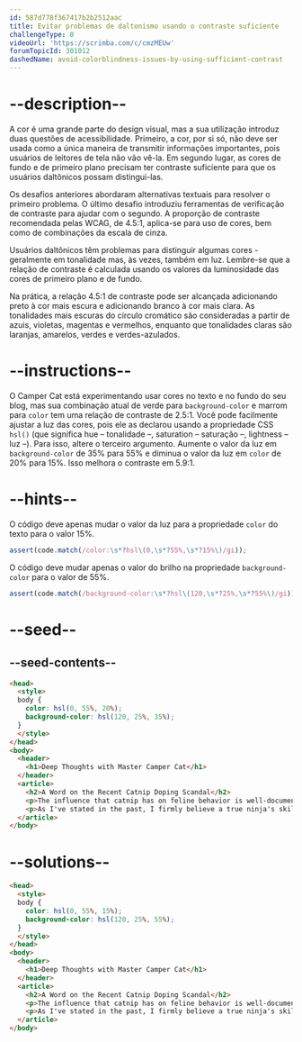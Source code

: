 ```yaml
---
id: 587d778f367417b2b2512aac
title: Evitar problemas de daltonismo usando o contraste suficiente
challengeType: 0
videoUrl: 'https://scrimba.com/c/cmzMEUw'
forumTopicId: 301012
dashedName: avoid-colorblindness-issues-by-using-sufficient-contrast
---
```


# --description--

A cor é uma grande parte do design visual, mas a sua utilização introduz duas questões de acessibilidade. Primeiro, a cor, por si só, não deve ser usada como a única maneira de transmitir informações importantes, pois usuários de leitores de tela não vão vê-la. Em segundo lugar, as cores de fundo e de primeiro plano precisam ter contraste suficiente para que os usuários daltônicos possam distingui-las.

Os desafios anteriores abordaram alternativas textuais para resolver o primeiro problema. O último desafio introduziu ferramentas de verificação de contraste para ajudar com o segundo. A proporção de contraste recomendada pelas WCAG, de 4.5:1, aplica-se para uso de cores, bem como de combinações da escala de cinza.

Usuários daltônicos têm problemas para distinguir algumas cores - geralmente em tonalidade mas, às vezes, também em luz. Lembre-se que a relação de contraste é calculada usando os valores da luminosidade das cores de primeiro plano e de fundo.

Na prática, a relação 4.5:1 de contraste pode ser alcançada adicionando preto à cor mais escura e adicionando branco à cor mais clara. As tonalidades mais escuras do círculo cromático são consideradas a partir de azuis, violetas, magentas e vermelhos, enquanto que tonalidades claras são laranjas, amarelos, verdes e verdes-azulados.

# --instructions--

O Camper Cat está experimentando usar cores no texto e no fundo do seu blog, mas sua combinação atual de verde para `background-color` e marrom para `color` tem uma relação de contraste de 2.5:1. Você pode facilmente ajustar a luz das cores, pois ele as declarou usando a propriedade CSS `hsl()` (que significa hue – tonalidade –, saturation – saturação –, lightness – luz –). Para isso, altere o terceiro argumento. Aumente o valor da luz em `background-color` de 35% para 55% e diminua o valor da luz em `color` de 20% para 15%. Isso melhora o contraste em 5.9:1.

# --hints--

O código deve apenas mudar o valor da luz para a propriedade `color` do texto para o valor 15%.

```js
assert(code.match(/color:\s*?hsl\(0,\s*?55%,\s*?15%\)/gi));
```

O código deve mudar apenas o valor do brilho na propriedade `background-color` para o valor de 55%.

```js
assert(code.match(/background-color:\s*?hsl\(120,\s*?25%,\s*?55%\)/gi));
```

# --seed--

## --seed-contents--

```html
<head>
  <style>
  body {
    color: hsl(0, 55%, 20%);
    background-color: hsl(120, 25%, 35%);
  }
  </style>
</head>
<body>
  <header>
    <h1>Deep Thoughts with Master Camper Cat</h1>
  </header>
  <article>
    <h2>A Word on the Recent Catnip Doping Scandal</h2>
    <p>The influence that catnip has on feline behavior is well-documented, and its use as an herbal supplement in competitive ninja circles remains controversial. Once again, the debate to ban the substance is brought to the public's attention after the high-profile win of Kittytron, a long-time proponent and user of the green stuff, at the Claw of Fury tournament.</p>
    <p>As I've stated in the past, I firmly believe a true ninja's skills must come from within, with no external influences. My own catnip use shall continue as purely recreational.</p>
  </article>
</body>
```

# --solutions--

```html
<head>
  <style>
  body {
    color: hsl(0, 55%, 15%);
    background-color: hsl(120, 25%, 55%);
  }
  </style>
</head>
<body>
  <header>
    <h1>Deep Thoughts with Master Camper Cat</h1>
  </header>
  <article>
    <h2>A Word on the Recent Catnip Doping Scandal</h2>
    <p>The influence that catnip has on feline behavior is well-documented, and its use as an herbal supplement in competitive ninja circles remains controversial. Once again, the debate to ban the substance is brought to the public's attention after the high-profile win of Kittytron, a long-time proponent and user of the green stuff, at the Claw of Fury tournament.</p>
    <p>As I've stated in the past, I firmly believe a true ninja's skills must come from within, with no external influences. My own catnip use shall continue as purely recreational.</p>
  </article>
</body>
```
